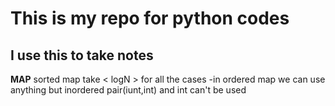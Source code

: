 # This is my repo for python codes

## I use this to take notes


**MAP**
sorted map take < logN > for all the cases
-in ordered map we can use anything but inordered pair(iunt,int) and int can't be used
